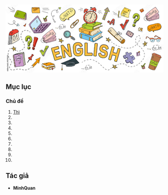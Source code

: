<div align="center">
  <a href="https://github.com/minhquanzz1002">
    <img src="./assets/main.jpg" alt="Minhquanzz1002" />
  </a>
</div>

## Mục lục

### Chủ đề

1. [Thì](/topics/12-tenses/README.md)
2. [](/topics/)
3. [](/topics/)
4. [](/topics/)
5. [](/topics/)
6. [](/topics/)
7. [](/topics/)
8. [](/topics/)
9. [](/topics/)
10. [](/topics/)

## Tác giả

- **MinhQuan**
